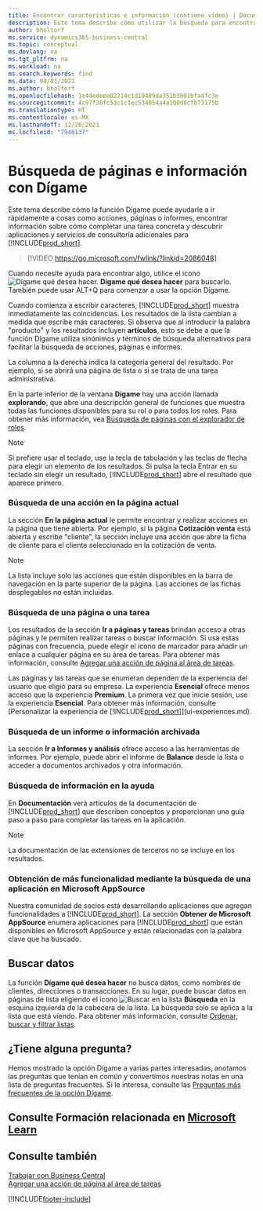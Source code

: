 ```yaml
---
title: Encontrar características e información (contiene vídeo) | Documentos de Microsoft
description: Este tema describe cómo utilizar la búsqueda para encontrar acciones, páginas, informes, documentación y datos, así como otras aplicaciones y servicios de consultoría.
author: bholtorf
ms.service: dynamics365-business-central
ms.topic: conceptual
ms.devlang: na
ms.tgt_pltfrm: na
ms.workload: na
ms.search.keywords: find
ms.date: 04/01/2021
ms.author: bholtorf
ms.openlocfilehash: 1e44edeee82214c1d19489da351b3001bfa4fc3e
ms.sourcegitcommit: 4c97f38fc53c1c1ec534054a4a100d8cfb73175b
ms.translationtype: HT
ms.contentlocale: es-MX
ms.lasthandoff: 12/20/2021
ms.locfileid: "7940137"
---
```

# <a name="finding-pages-and-information-with-tell-me"></a>Búsqueda de páginas e información con Dígame  
Este tema describe cómo la función Dígame puede ayudarle a ir rápidamente a cosas como acciones, páginas o informes, encontrar información sobre cómo completar una tarea concreta y descubrir aplicaciones y servicios de consultoría adicionales para [!INCLUDE[prod_short](includes/prod_short.md)].  


> [!VIDEO https://go.microsoft.com/fwlink/?linkid=2086048]

Cuando necesite ayuda para encontrar algo, utilice el icono ![Dígame qué desea hacer.](media/ui-search/search.png "Buscar página o informe") **Dígame qué desea hacer** para buscarlo. También puede usar ALT+Q para comenzar a usar la opción Dígame.

Cuando comienza a escribir caracteres, [!INCLUDE[prod_short](includes/prod_short.md)] muestra inmediatamente las coincidencias. Los resultados de la lista cambian a medida que escribe más caracteres. Si observa que al introducir la palabra "producto" y los resultados incluyen **artículos**, esto se debe a que la función Dígame utiliza sinónimos y términos de búsqueda alternativos para facilitar la búsqueda de acciones, páginas e informes.

La columna a la derecha indica la categoría general del resultado. Por ejemplo, si se abrirá una página de lista o si se trata de una tarea administrativa.  

En la parte inferior de la ventana **Dígame** hay una acción llamada **explorando**, que abre una descripción general de funciones que muestra todas las funciones disponibles para su rol o para todos los roles. Para obtener más información, vea [Búsqueda de páginas con el explorador de roles](ui-role-explorer.md).

> [!NOTE]  
>   Si prefiere usar el teclado, use la tecla de tabulación y las teclas de flecha para elegir un elemento de los resultados. Si pulsa la tecla Entrar en su teclado sin elegir un resultado, [!INCLUDE[prod_short](includes/prod_short.md)] abre el resultado que aparece primero.

### <a name="finding-an-action-on-the-current-page"></a>Búsqueda de una acción en la página actual
La sección **En la página actual** le permite encontrar y realizar acciones en la página que tiene abierta. Por ejemplo, si la página **Cotización venta** está abierta y escribe "cliente", la sección incluye una acción que abre la ficha de cliente para el cliente seleccionado en la cotización de venta.

> [!NOTE]  
>   La lista incluye solo las acciones que están disponibles en la barra de navegación en la parte superior de la página. Las acciones de las fichas desplegables no están incluidas.  

### <a name="finding-a-page-or-a-task"></a>Búsqueda de una página o una tarea
Los resultados de la sección **Ir a páginas y tareas** brindan acceso a otras páginas y le permiten realizar tareas o buscar información. Si usa estas páginas con frecuencia, puede elegir el icono de marcador para añadir un enlace a cualquier página en su área de tareas. Para obtener más información, consulte [Agregar una acción de página al área de tareas](ui-bookmarks.md).

Las páginas y las tareas que se enumeran dependen de la experiencia del usuario que eligió para su empresa. La experiencia **Esencial** ofrece menos acceso que la experiencia **Premium**. La primera vez que inicie sesión, use la experiencia **Esencial**. Para obtener más información, consulte [Personalizar la experiencia de [!INCLUDE[prod_short](includes/prod_short.md)]](ui-experiences.md).

### <a name="finding-a-report-or-archived-information"></a>Búsqueda de un informe o información archivada
La sección **Ir a Informes y análisis** ofrece acceso a las herramientas de informes. Por ejemplo, puede abrir el informe de **Balance** desde la lista o acceder a documentos archivados y otra información.  

### <a name="finding-information-in-the-help"></a>Búsqueda de información en la ayuda
En **Documentación** verá artículos de la documentación de [!INCLUDE[prod_short](includes/prod_short.md)] que describen conceptos y proporcionan una guía paso a paso para completar las tareas en la aplicación.    

> [!NOTE]  
> La documentación de las extensiones de terceros no se incluye en los resultados.

### <a name="getting-more-functionality-by-finding-an-app-on-microsoft-appsource"></a>Obtención de más funcionalidad mediante la búsqueda de una aplicación en Microsoft AppSource
Nuestra comunidad de socios está desarrollando aplicaciones que agregan funcionalidades a [!INCLUDE[prod_short](includes/prod_short.md)]. La sección **Obtener de Microsoft AppSource** enumera aplicaciones para [!INCLUDE[prod_short](includes/prod_short.md)] que están disponibles en Microsoft AppSource y están relacionadas con la palabra clave que ha buscado.

## <a name="searching-for-data"></a>Buscar datos
La función **Dígame qué desea hacer** no busca datos, como nombres de clientes, direcciones o transacciones. En su lugar, puede buscar datos en páginas de lista eligiendo el icono ![Buscar en la lista](media/ui-search/search-list.png "Icono de lista de búsqueda") **Búsqueda** en la esquina izquierda de la cabecera de la lista. La búsqueda solo se aplica a la lista que está viendo. Para obtener más información, consulte [Ordenar, buscar y filtrar listas](ui-enter-criteria-filters.md).

## <a name="questions"></a>¿Tiene alguna pregunta?
Hemos mostrado la opción Dígame a varias partes interesadas, anotamos las preguntas que tenían en común y convertimos nuestras notas en una lista de preguntas frecuentes. Si le interesa, consulte las [Preguntas más frecuentes de la opción Dígame](ui-search-faq.md).

## <a name="see-related-training-at-microsoft-learn"></a>Consulte Formación relacionada en [Microsoft Learn](/learn/modules/user-interface-dynamics-365-business-central/index)

## <a name="see-also"></a>Consulte también
[Trabajar con Business Central](ui-work-product.md)  
[Agregar una acción de página al área de tareas](ui-bookmarks.md)


[!INCLUDE[footer-include](includes/footer-banner.md)]